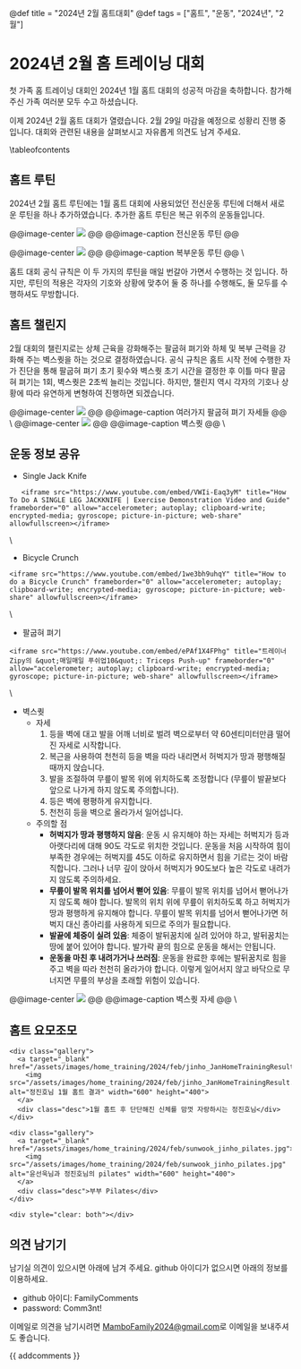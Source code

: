 @def title = "2024년 2월 홈트대회"
@def tags = ["홈트", "운동", "2024년", "2월"]

# 2024년 2월 홈 트레이닝 대회

첫 가족 홈 트레이닝 대회인 2024년 1월 홈트 대회의 성공적 마감을 축하합니다.
참가해주신 가족 여러분 모두 수고 하셨습니다.

이제 2024년 2월 홈트 대회가 열렸습니다.
2월 29일 마감을 예정으로 성황리 진행 중 입니다.
대회와 관련된 내용을 살펴보시고 자유롭게 의견도 남겨 주세요.

\tableofcontents <!-- you can use \toc as well -->


## 홈트 루틴

2024년 2월 홈트 루틴에는 1월 홈트 대회에 사용되었던 전신운동 루틴에 더해서 새로운 루틴을 하나 추가하였습니다.
추가한 홈트 루틴은 복근 위주의 운동들입니다. 

@@image-center
![](/assets/images/home_training/2024/Jan/routine.png)
@@
@@image-caption
전신운동 루틴
@@

@@image-center
![](/assets/images/home_training/2024/feb/abRoutine.png)
@@
@@image-caption
복부운동 루틴
@@
\\

<!--\fig{/assets/images/home_training/2024/Jan/routine.png}
-->

홈트 대회 공식 규칙은 이 두 가지의 루틴을 매일 번갈아 가면서 수행하는 것 입니다.
하지만, 루틴의 적용은 각자의 기호와 상황에 맞추어 둘 중 하나를 수행해도, 둘 모두를 수행하셔도 무방합니다.

## 홈트 챌린지
2월 대회의 챌린지로는 상체 근육을 강화해주는 팔굽혀 펴기와 하체 및 복부 근력을 강화해 주는 벽스퀏을 하는 것으로 결정하였습니다.
공식 규칙은 홈트 시작 전에 수행한 자가 진단을 통해 팔굽혀 펴기 초기 횟수와 벽스퀏 초기 시간을 결정한 후 이틀 마다 팔굽혀 펴기는 1회, 벽스퀏은 2초씩 늘리는 것입니다.
하지만, 챌린지 역시 각자의 기호나 상황에 따라 유연하게 변형하여 진행하면 되겠습니다.

@@image-center
![](/assets/images/home_training/2024/feb/pushupForm.jpg)
@@
@@image-caption
여러가지 팔굽혀 펴기 자세들
@@
\\
@@image-center
![](/assets/images/home_training/2024/feb/wallSquat.jpg)
@@
@@image-caption
벽스퀏
@@
\\

## 운동 정보 공유
* Single Jack Knife
~~~
   <iframe src="https://www.youtube.com/embed/VWIi-Eaq3yM" title="How To Do A SINGLE LEG JACKKNIFE | Exercise Demonstration Video and Guide" frameborder="0" allow="accelerometer; autoplay; clipboard-write; encrypted-media; gyroscope; picture-in-picture; web-share" allowfullscreen></iframe>
~~~
\\

* Bicycle Crunch
~~~
<iframe src="https://www.youtube.com/embed/1we3bh9uhqY" title="How to do a Bicycle Crunch" frameborder="0" allow="accelerometer; autoplay; clipboard-write; encrypted-media; gyroscope; picture-in-picture; web-share" allowfullscreen></iframe>
~~~
\\

* 팔굽혀 펴기
~~~
<iframe src="https://www.youtube.com/embed/ePAf1X4FPhg" title="트레이너 Zipy의 &quot;매일매일 푸쉬업10&quot;: Triceps Push-up" frameborder="0" allow="accelerometer; autoplay; clipboard-write; encrypted-media; gyroscope; picture-in-picture; web-share" allowfullscreen></iframe>
~~~
\\

* 벽스퀏
  * 자세
    1. 등을 벽에 대고 발을 어깨 너비로 벌려 벽으로부터 약 60센티미터만큼 떨어진 자세로 시작합니다.
    2. 복근을 사용하여 천천히 등을 벽을 따라 내리면서 허벅지가 땅과 평행해질 때까지 앉습니다.
    3. 발을 조절하여 무릎이 발목 위에 위치하도록 조정합니다 (무릎이 발끝보다 앞으로 나가게 하지 않도록 주의합니다).
    4. 등은 벽에 평평하게 유지합니다.
    5. 천천히 등을 벽으로 올라가서 일어섭니다.
  * 주의할 점
    * **허벅지가 땅과 평행하지 않음**:
      운동 시 유지해야 하는 자세는 허벅지가 등과 아랫다리에 대해 90도 각도로 위치한 것입니다. 
      운동을 처음 시작하여 힘이 부족한 경우에는 허벅지를 45도 이하로 유지하면서 힘을 기르는 것이 바람직합니다. 
      그러나 너무 깊이 앉아서 허벅지가 90도보다 높은 각도로 내려가지 않도록 주의하세요.
    * **무릎이 발목 위치를 넘어서 뻗어 있음**:
      무릎이 발목 위치를 넘어서 뻗어나가지 않도록 해야 합니다. 
      발목의 위치 위에 무릎이 위치하도록 하고 허벅지가 땅과 평행하게 유지해야 합니다. 
      무릎이 발목 위치를 넘어서 뻗어나가면 허벅지 대신 종아리를 사용하게 되므로 주의가 필요합니다.
    * **발끝에 체중이 실려 있음**:
      체중이 발뒤꿈치에 실려 있어야 하고, 발뒤꿈치는 땅에 붙어 있어야 합니다. 
      발가락 끝의 힘으로 운동을 해서는 안됩니다.
    * **운동을 마친 후 내려가거나 쓰러짐**:
      운동을 완료한 후에는 발뒤꿈치로 힘을 주고 벽을 따라 천천히 올라가야 합니다. 
      이렇게 일어서지 않고 바닥으로 무너지면 무릎의 부상을 초래할 위험이 있습니다.

@@image-center
![](/assets/images/home_training/2024/feb/wallSquatForm.png)
@@
@@image-caption
벽스퀏 자세
@@
\\

## 홈트 요모조모

~~~
<div class="gallery">
  <a target="_blank" href="/assets/images/home_training/2024/feb/jinho_JanHomeTrainingResult.jpg">
    <img src="/assets/images/home_training/2024/feb/jinho_JanHomeTrainingResult.jpg" alt="정진호님 1월 홈트 결과" width="600" height="400">
  </a>
  <div class="desc">1월 홈트 후 단단해진 신체를 맘껏 자랑하시는 정진호님</div>
</div>

<div class="gallery">
  <a target="_blank" href="/assets/images/home_training/2024/feb/sunwook_jinho_pilates.jpg">
    <img src="/assets/images/home_training/2024/feb/sunwook_jinho_pilates.jpg" alt="윤선욱님과 정진호님의 pilates" width="600" height="400">
  </a>
  <div class="desc">부부 Pilates</div>
</div>

<div style="clear: both"></div>
~~~

## 의견 남기기

남기실 의견이 있으시면 아래에 남겨 주세요. github 아이디가 없으시면 아래의 정보를 이용하세요.

* github 아이디: FamilyComments
* password: Comm3nt!

이메일로 의견을 남기시려면 [MamboFamily2024@gmail.com](mailto:MamboFamily2024@gmail.com)로 이메일을 보내주셔도 좋습니다.

{{ addcomments }}